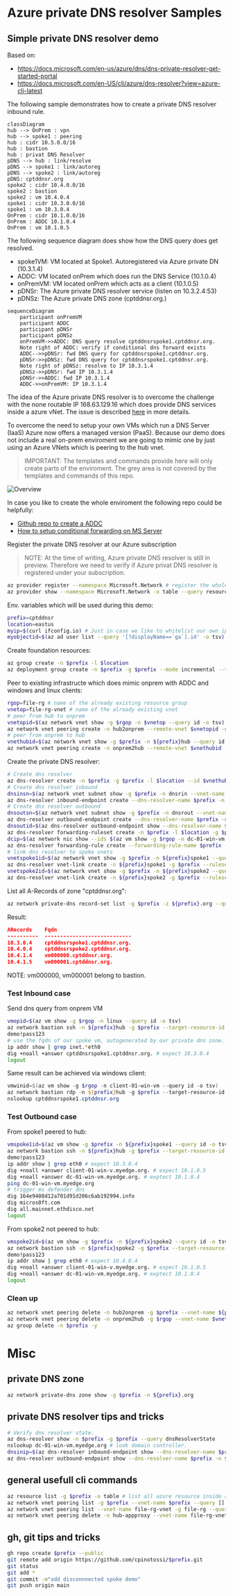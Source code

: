 # Azure private DNS resolver Samples

## Simple private DNS resolver demo

Based on:
- https://docs.microsoft.com/en-us/azure/dns/dns-private-resolver-get-started-portal
- https://docs.microsoft.com/en-US/cli/azure/dns-resolver?view=azure-cli-latest

The following sample demonstrates how to create a private DNS resolver inbound rule.

~~~ mermaid
classDiagram
hub --> OnPrem : vpn
hub --> spoke1 : peering
hub : cidr 10.5.0.0/16
hub : bastion
hub : privat DNS Resolver
pDNS --> hub : link/resolve
pDNS --> spoke1 : link/autoreg
pDNS --> spoke2 : link/autoreg
pDNS: cptddnsr.org
spoke2 : cidr 10.4.0.0/16
spoke2 : bastion
spoke2 : vm 10.4.0.4
spoke1 : cidr 10.3.0.0/16
spoke1 : vm 10.3.0.4
OnPrem : cidr 10.1.0.0/16
OnPrem : ADDC 10.1.0.4
OnPrem : vm 10.1.0.5
~~~

The following sequence diagram does show how the DNS query does get resolved.

- spoke1VM: VM located at Spoke1. Autoregistered via Azure private DN (10.3.1.4)
- ADDC: VM located onPrem which does run the DNS Service (10.1.0.4)
- onPremVM: VM located onPrem which acts as a client (10.1.0.5)
- pDNSr: The Azure private DNS resolver service (listen on 10.3.2.4:53)
- pDNSz: The Azure private DNS zone (cptddnsr.org.)

~~~ mermaid
sequenceDiagram
    participant onPremVM
    participant ADDC
    participant pDNSr
    participant pDNSz
    onPremVM->>ADDC: DNS query resolve cptddnsrspoke1.cptddnsr.org.
    Note right of ADDC: verify if conditional dns forward exists
    ADDC-->>pDNSr: fwd DNS query for cptddnsrspoke1.cptddnsr.org.
    pDNSr->>pDNSz: fwd DNS query for cptddnsrspoke1.cptddnsr.org.
    Note right of pDNSz: resolve to IP 10.3.1.4
    pDNSz->>pDNSr: fwd IP 10.3.1.4
    pDNSr->>ADDC: fwd IP 10.3.1.4
    ADDC->>onPremVM: IP 10.3.1.4
~~~

The idea of the Azure private DNS resolver is to overcome the challenge with the none routable IP 168.63.129.16 which does provide DNS services inside a azure vNet. The issue is described [here](https://docs.microsoft.com/en-us/answers/questions/181776/azure-private-dns-zone-resolution-from-on-prem.html) in more details. 

To overcome the need to setup your own VMs which run a DNS Server (IaaS) Azure now offers a managed version (PaaS). Because our demo does not include a real on-prem enviroment we are going to mimic one by just using an Azure VNets which is peering to the hub vnet.

> IMPORTANT: The templates and commands provide here will only create parts of the enviroment.
The grey area is not covered by the templates and commands of this repo.

![Overview](media/cptdpdnsr.002.png)

In case you like to create the whole enviroment the following repo could be helpfully:
- [Github repo to create a ADDC](https://github.com/Azure/azure-quickstart-templates/tree/master/application-workloads/active-directory/active-directory-new-domain-module-use)
- [How to setup conditional forwarding on MS Server](https://www.interfacett.com/blogs/windows-server-how-to-configure-a-conditional-forwarder-in-dns/)

Register the private DNS resolver at our Azure subscription

> NOTE: At the time of writing, Azure private DNS resolver is still in preview. Therefore we need to verify if Azure privat DNS resolver is registered under your subscription.

~~~ bash
az provider register --namespace Microsoft.Network # register the whole namespace wich also includes the dns-resolver
az provider show --namespace Microsoft.Network -o table --query resourceTypes[].resourceType -o table | grep dnsResolvers # verify if dnsResolver has been installed
~~~

Env. variables which will be used during this demo:

~~~ bash
prefix=cptddnsr
location=eastus
myip=$(curl ifconfig.io) # Just in case we like to whitelist our own ip.
myobjectid=$(az ad user list --query '[?displayName==`ga`].id' -o tsv) # just in case we like to assing some RBAC roles to ourself.
~~~

Create foundation resources:

~~~ bash
az group create -n $prefix -l $location
az deployment group create -n $prefix -g $prefix --mode incremental --template-file bicep/deploy.bicep -p prefix=$prefix myobjectid=$myobjectid location=$location
~~~

Peer to existing infrastructe which does mimic onprem with ADDC and windows and linux clients:

~~~ bash
rgop=file-rg # name of the already existing resource group
vnetop=file-rg-vnet # name of the already existing vnet
# peer from hub to onprem
vnetopid=$(az network vnet show -g $rgop -n $vnetop --query id -o tsv) 
az network vnet peering create -n hub2onprem --remote-vnet $vnetopid -g $prefix --vnet-name ${prefix}hub --allow-forwarded-traffic --allow-vnet-access
# peer from onprem to hub
vnethubid=$(az network vnet show -g $prefix -n ${prefix}hub --query id -o tsv)
az network vnet peering create -n onprem2hub --remote-vnet $vnethubid -g $rgop --vnet-name $vnetop  --allow-forwarded-traffic --allow-vnet-access 
~~~

Create the private DNS resolver:

~~~ bash
# Create dns resolver
az dns-resolver create -n $prefix -g $prefix -l $location --id $vnethubid
# Create dns resolver inbound
dnsinsn=$(az network vnet subnet show -g $prefix -n dnsrin --vnet-name ${prefix}hub --query id -o tsv) # subnet id dns resolver in.
az dns-resolver inbound-endpoint create --dns-resolver-name $prefix -n $prefix -g $prefix --ip-configurations "[{private-ip-address:'',private-ip-allocation-method:dynamic,id:$dnsinsn}]" -l $location
# Create dns resolver outbound
dnsoutsn=$(az network vnet subnet show -g $prefix -n dnsrout --vnet-name ${prefix}hub --query id -o tsv) # subnet id dns resolver out
az dns-resolver outbound-endpoint create --dns-resolver-name $prefix -n $prefix -g $prefix -l $location --id $dnsoutsn
dnsoutid=$(az dns-resolver outbound-endpoint show --dns-resolver-name $prefix -n $prefix -g $prefix --query id -o tsv) 
az dns-resolver forwarding-ruleset create -n $prefix -l $location -g $prefix --outbound-endpoints "[{id:$dnsoutid}]"
dcip=$(az network nic show --ids $(az vm show -g $rgop -n dc-01-win-vm --query networkProfile.networkInterfaces[0].id -o tsv) --query ipConfigurations[0].privateIpAddress -o tsv)
az dns-resolver forwarding-rule create --forwarding-rule-name $prefix -g $prefix --ruleset-name $prefix --domain-name myedge.org. --forwarding-rule-state Enabled --target-dns-servers ip-address="${dcip}"
# link dns resolver to spoke vnets
vnetspoke1id=$(az network vnet show -g $prefix -n ${prefix}spoke1 --query id -o tsv) # Retrieve vnet id.
az dns-resolver vnet-link create -n ${prefix}spoke1 -g $prefix --ruleset-name $prefix --id $vnetspoke1id # link dns resolver to spoke vnet
vnetspoke2id=$(az network vnet show -g $prefix -n ${prefix}spoke2 --query id -o tsv) # Retrieve vnet id.
az dns-resolver vnet-link create -n ${prefix}spoke2 -g $prefix --ruleset-name $prefix --id $vnetspoke2id # link dns resolver to spoke vnet
~~~

List all A-Records of zone "cptddnsr.org":

~~~ bash
az network private-dns record-set list -g $prefix -z ${prefix}.org --query '[?type==`Microsoft.Network/privateDnsZones/A`].{aRecords:aRecords[0].ipv4Address,fqdn:fqdn}' -o table
~~~

Result:

~~~ json
ARecords    Fqdn
----------  ----------------------------
10.3.0.4    cptddnsrspoke1.cptddnsr.org.
10.4.0.4    cptddnsrspoke2.cptddnsr.org.
10.4.1.4    vm000000.cptddnsr.org.
10.4.1.5    vm000001.cptddnsr.org.
~~~

NOTE: vm000000, vm000001 belong to bastion.

### Test Inbound case

Send dns query from onprem VM

~~~ bash
vmopid=$(az vm show -g $rgop -n linux --query id -o tsv)
az network bastion ssh -n ${prefix}hub -g $prefix --target-resource-id $vmopid --auth-type password --username chpinoto # log into onprem vm
demo!pass123
# use the fqdn of our spoke vm, autogenerated by our private dns zone.
ip addr show | grep inet.*eth0
dig +noall +answer cptddnsrspoke1.cptddnsr.org. # expect 10.3.0.4
logout
~~~

Same result can be achieved via windows client:

~~~ powershell
vmwinid=$(az vm show -g $rgop -n client-01-win-vm --query id -o tsv)
az network bastion rdp -n ${prefix}hub -g $prefix --target-resource-id $vmwinid
nslookup cptddnsrspoke1.cptddnsr.org
~~~

### Test Outbound case

From spoke1 peered to hub:

~~~ bash
vmspoke1id=$(az vm show -g $prefix -n ${prefix}spoke1 --query id -o tsv)
az network bastion ssh -n ${prefix}hub -g $prefix --target-resource-id $vmspoke1id --auth-type password --username chpinoto
demo!pass123
ip addr show | grep eth0 # expect 10.3.0.4
dig +noall +answer client-01-win-v.myedge.org. # expect 10.1.0.5
dig +noall +answer dc-01-win-vm.myedge.org. # exptect 10.1.0.4
ping dc-01-win-vm.myedge.org
# trigger ms defender dns
dig 164e9408d12a701d91d206c6ab192994.info
dig micros0ft.com
dig all.mainnet.ethdisco.net
logout
~~~

From spoke2 not peered to hub:

~~~ bash
vmspoke2id=$(az vm show -g $prefix -n ${prefix}spoke2 --query id -o tsv)
az network bastion ssh -n ${prefix}spoke2 -g $prefix --target-resource-id $vmspoke2id --auth-type password --username chpinoto 
demo!pass123
ip addr show | grep eth0 # expect 10.4.0.4
dig +noall +answer client-01-win-v.myedge.org. # expect 10.1.0.5
dig +noall +answer dc-01-win-vm.myedge.org. # exptect 10.1.0.4
logout
~~~

### Clean up

~~~ bash
az network vnet peering delete -n hub2onprem -g $prefix --vnet-name ${prefix}hub
az network vnet peering delete -n onprem2hub -g $rgop --vnet-name $vnetop
az group delete -n $prefix -y
~~~

# Misc

## private DNS zone

~~~ bash
az network private-dns zone show -g $prefix -n ${prefix}.org
~~~

## private DNS resolver tips and tricks

~~~ bash
# Verify dns resolver state.
az dns-resolver show -n $prefix -g $prefix --query dnsResolverState 
nslookup dc-01-win-vm.myedge.org # look domain controller.
dnsinip=$(az dns-resolver inbound-endpoint show --dns-resolver-name $prefix -n $prefix -g $prefix --query ipConfigurations[].privateIpAddress -o tsv) # get inbount ip
az dns-resolver outbound-endpoint show --dns-resolver-name $prefix -n $prefix -g $prefix --query ipConfigurations[].privateIpAddress -o tsv  # get outbound details
~~~

## general usefull cli commands

~~~ bash
az resource list -g $prefix -o table # list all azure resource inside a resource group.
az network vnet peering list -g $prefix --vnet-name $prefix --query [].name
az network vnet peering list --vnet-name file-rg-vnet -g file-rg --query [].name
az network vnet peering delete -n hub-appproxy --vnet-name file-rg-vnet -g file-rg
~~~

## gh, git tips and tricks

~~~ bash
gh repo create $prefix --public
git remote add origin https://github.com/cpinotossi/$prefix.git
git status
git add *
git commit -m"add disconnnected spoke demo"
git push origin main 
~~~
